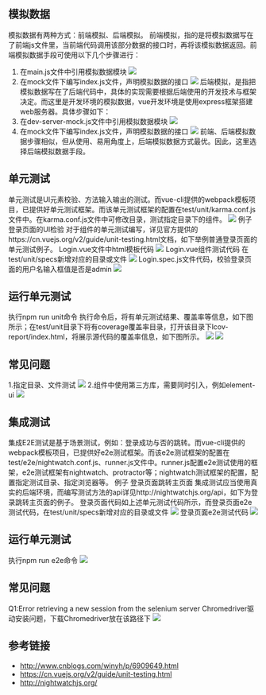 ## 模拟数据
模拟数据有两种方式：前端模拟、后端模拟。
前端模拟，指的是将模拟数据写在了前端js文件里，当前端代码调用该部分数据的接口时，再将该模拟数据返回。前端模拟数据手段可使用以下几个步骤进行：
1. 在main.js文件中引用模拟数据模块
![](images/moni1.png)
2. 在mock文件下编写index.js文件，声明模拟数据的接口
![](images/moni2.png)
后端模拟，是指把模拟数据写在了后端代码中，具体的实现需要根据后端使用的开发技术与框架决定。而这里是开发环境的模拟数据，vue开发环境是使用express框架搭建web服务器。具体步骤如下：
1. 在dev-server-mock.js文件中引用模拟数据模块
![](images/moni3.png)
2. 在mock文件下编写index.js文件，声明模拟数据的接口
![](images/moni4.png)
前端、后端模拟数据步骤相似，但从使用、易用角度上，后端模拟数据方式最优。因此，这里选择后端模拟数据手段。

## 单元测试
单元测试是UI元素校验、方法输入输出的测试。而vue-cli提供的webpack模板项目，已提供好单元测试框架。而该单元测试框架的配置在test/unit/karma.conf.js文件中。在karma.conf.js文件中可修改目录，测试指定目录下的组件。
![](images/moni5.png)
例子 登录页面的UI检验
对于组件的单元测试编写，详见官方提供的https://cn.vuejs.org/v2/guide/unit-testing.html文档，如下举例普通登录页面的单元测试例子。
Login.vue文件中html模板代码
![](images/moni6.png)
Login.vue组件测试代码
在test/unit/specs新增对应的目录或文件
![](images/moni7.png)
Login.spec.js文件代码，校验登录页面的用户名输入框值是否是admin
![](images/moni8.png)

## 运行单元测试
执行npm run unit命令
执行命令后，将有单元测试结果、覆盖率等信息，如下图所示；在test/unit目录下将有coverage覆盖率目录，打开该目录下lcov-report/index.html，将展示源代码的覆盖率信息，如下图所示。
![](images/moni9.png)
![](images/moni10.png)

## 常见问题
1.指定目录、文件测试
![](images/moni11.png)
2.组件中使用第三方库，需要同时引入，例如element-ui
![](images/moni12.png)

## 集成测试
集成E2E测试是基于场景测试，例如：登录成功与否的跳转。而vue-cli提供的webpack模板项目，已提供好e2e测试框架。而该e2e测试框架的配置在test/e2e/nightwatch.conf.js、runner.js文件中。runner.js配置e2e测试使用的框架，e2e测试框架有nightwatch、protractor等；nightwatch测试框架的配置，配置指定测试目录、指定浏览器等。
例子 登录页面跳转主页面
集成测试应当使用真实的后端环境，而编写测试方法的api详见http://nightwatchjs.org/api，如下为登录跳转主页面的例子。
登录页面代码如上述单元测试代码所示，而登录页面e2e测试代码，在test/unit/specs新增对应的目录或文件
![](images/moni13.png)
登录页面e2e测试代码
![](images/moni14.png)

## 运行单元测试
执行npm run e2e命令
![](images/moni15.png)

## 常见问题
Q1:Error retrieving a new session from the selenium server
Chromedriver驱动安装问题，下载Chromedriver放在该路径下
![](images/moni16.png)

## 参考链接
+ http://www.cnblogs.com/winyh/p/6909649.html
+ https://cn.vuejs.org/v2/guide/unit-testing.html
+ http://nightwatchjs.org/
